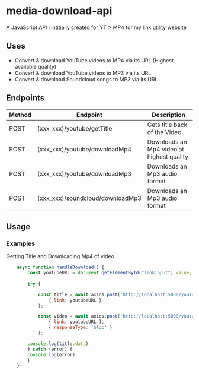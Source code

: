 # media-download-api
<p>A JavaScript API i intitially created for YT > MP4 for my link utility website</p>

## Uses
<ul>
    <li>Convert & download YouTube videos to MP4 via its URL (Highest available quality)</li>
    <li>Convert & download YouTube videos to MP3 via its URL</li>
    <li>Convert & download Soundcloud songs to MP3 via its URL</li>
</ul>

## Endpoints

| Method  | Endpoint | Description |
-------------------------|--------------------------|---------------|
| POST | (xxx_xxx)/youtube/getTitle | Gets title back of the Video  |
| POST  | (xxx_xxx)/youtube/downloadMp4 | Downloads an Mp4 video at highest quality  |
| POST | (xxx_xxx)/youtube/downloadMp3 | Downloads an Mp3 audio format |
| POST | (xxx_xxx)/soundcloud/downloadMp3 | Downloads an Mp3 audio format |

## Usage

### Examples
<p>Getting Title and Downloading Mp4 of video. </p>

```js
    async function handleDownload() {
        const youtubeURL = document.getElementById("linkInput").value;
    
        try {

            const title = await axios.post('http://localhost:5000/youtube/getTitle', 
                { link: youtubeURL }
            );

            const video = await axios.post('http://localhost:5000/youtube/downloadMp4', 
                { link: youtubeURL }, 
                { responseType: 'blob' }
            );

        console.log(title.data)
        } catch (error) {
        console.log(error)
        }
    }
```
